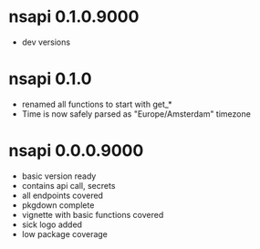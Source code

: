# nsapi 0.1.0.9000
* dev versions


# nsapi 0.1.0

* renamed all functions to start with get_*
* Time is now safely parsed as "Europe/Amsterdam" timezone

# nsapi 0.0.0.9000

* basic version ready
* contains api call, secrets
* all endpoints covered
* pkgdown complete
* vignette with basic functions covered
* sick logo added
* low package coverage


